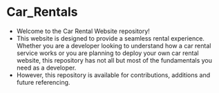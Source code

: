 # Car_Rentals
- Welcome to the Car Rental Website repository!
- This website is designed to provide a seamless rental experience. Whether you are a developer looking to understand how a car rental service works or you are planning to deploy your own car rental website, this repository has not all but most of the fundamentals you need as a developer.
- However, this repository is available for contributions, additions and future referencing.
 